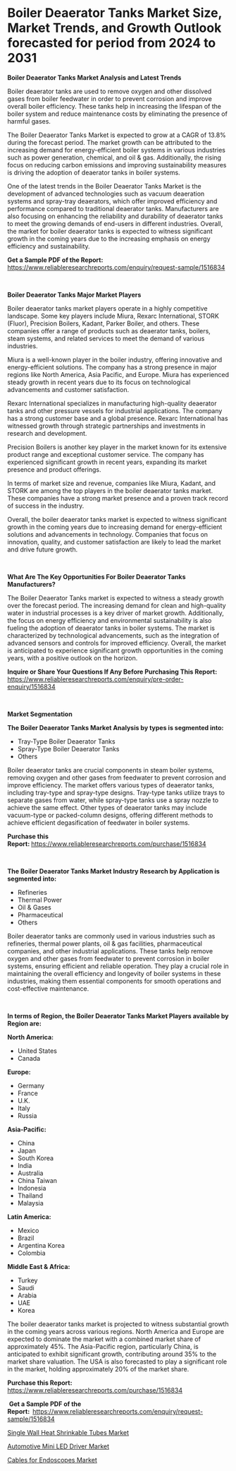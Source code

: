 <p><h1>Boiler Deaerator Tanks Market Size, Market Trends, and Growth Outlook forecasted for period from 2024 to 2031</h1></p><p><strong>Boiler Deaerator Tanks Market Analysis and Latest Trends</strong></p>
<p><p>Boiler deaerator tanks are used to remove oxygen and other dissolved gases from boiler feedwater in order to prevent corrosion and improve overall boiler efficiency. These tanks help in increasing the lifespan of the boiler system and reduce maintenance costs by eliminating the presence of harmful gases.</p><p>The Boiler Deaerator Tanks Market is expected to grow at a CAGR of 13.8% during the forecast period. The market growth can be attributed to the increasing demand for energy-efficient boiler systems in various industries such as power generation, chemical, and oil & gas. Additionally, the rising focus on reducing carbon emissions and improving sustainability measures is driving the adoption of deaerator tanks in boiler systems.</p><p>One of the latest trends in the Boiler Deaerator Tanks Market is the development of advanced technologies such as vacuum deaeration systems and spray-tray deaerators, which offer improved efficiency and performance compared to traditional deaerator tanks. Manufacturers are also focusing on enhancing the reliability and durability of deaerator tanks to meet the growing demands of end-users in different industries. Overall, the market for boiler deaerator tanks is expected to witness significant growth in the coming years due to the increasing emphasis on energy efficiency and sustainability.</p></p>
<p><strong>Get a Sample PDF of the Report:&nbsp;</strong> <a href="https://www.reliableresearchreports.com/enquiry/request-sample/1516834">https://www.reliableresearchreports.com/enquiry/request-sample/1516834</a></p>
<p>&nbsp;</p>
<p><strong>Boiler Deaerator Tanks Major Market Players</strong></p>
<p><p>Boiler deaerator tanks market players operate in a highly competitive landscape. Some key players include Miura, Rexarc International, STORK (Fluor), Precision Boilers, Kadant, Parker Boiler, and others. These companies offer a range of products such as deaerator tanks, boilers, steam systems, and related services to meet the demand of various industries.</p><p>Miura is a well-known player in the boiler industry, offering innovative and energy-efficient solutions. The company has a strong presence in major regions like North America, Asia Pacific, and Europe. Miura has experienced steady growth in recent years due to its focus on technological advancements and customer satisfaction.</p><p>Rexarc International specializes in manufacturing high-quality deaerator tanks and other pressure vessels for industrial applications. The company has a strong customer base and a global presence. Rexarc International has witnessed growth through strategic partnerships and investments in research and development.</p><p>Precision Boilers is another key player in the market known for its extensive product range and exceptional customer service. The company has experienced significant growth in recent years, expanding its market presence and product offerings.</p><p>In terms of market size and revenue, companies like Miura, Kadant, and STORK are among the top players in the boiler deaerator tanks market. These companies have a strong market presence and a proven track record of success in the industry.</p><p>Overall, the boiler deaerator tanks market is expected to witness significant growth in the coming years due to increasing demand for energy-efficient solutions and advancements in technology. Companies that focus on innovation, quality, and customer satisfaction are likely to lead the market and drive future growth.</p></p>
<p>&nbsp;</p>
<p><strong>What Are The Key Opportunities For Boiler Deaerator Tanks Manufacturers?</strong></p>
<p><p>The Boiler Deaerator Tanks market is expected to witness a steady growth over the forecast period. The increasing demand for clean and high-quality water in industrial processes is a key driver of market growth. Additionally, the focus on energy efficiency and environmental sustainability is also fueling the adoption of deaerator tanks in boiler systems. The market is characterized by technological advancements, such as the integration of advanced sensors and controls for improved efficiency. Overall, the market is anticipated to experience significant growth opportunities in the coming years, with a positive outlook on the horizon.</p></p>
<p><strong>Inquire or Share Your Questions If Any Before Purchasing This Report:</strong> <a href="https://www.reliableresearchreports.com/enquiry/pre-order-enquiry/1516834">https://www.reliableresearchreports.com/enquiry/pre-order-enquiry/1516834</a></p>
<p>&nbsp;</p>
<p><strong>Market Segmentation</strong></p>
<p><strong>The Boiler Deaerator Tanks Market Analysis by types is segmented into:</strong></p>
<p><ul><li>Tray-Type Boiler Deaerator Tanks</li><li>Spray-Type Boiler Deaerator Tanks</li><li>Others</li></ul></p>
<p><p>Boiler deaerator tanks are crucial components in steam boiler systems, removing oxygen and other gases from feedwater to prevent corrosion and improve efficiency. The market offers various types of deaerator tanks, including tray-type and spray-type designs. Tray-type tanks utilize trays to separate gases from water, while spray-type tanks use a spray nozzle to achieve the same effect. Other types of deaerator tanks may include vacuum-type or packed-column designs, offering different methods to achieve efficient degasification of feedwater in boiler systems.</p></p>
<p><strong>Purchase this Report:&nbsp;</strong><a href="https://www.reliableresearchreports.com/purchase/1516834">https://www.reliableresearchreports.com/purchase/1516834</a></p>
<p>&nbsp;</p>
<p><strong>The Boiler Deaerator Tanks Market Industry Research by Application is segmented into:</strong></p>
<p><ul><li>Refineries</li><li>Thermal Power</li><li>Oil & Gases</li><li>Pharmaceutical</li><li>Others</li></ul></p>
<p><p>Boiler deaerator tanks are commonly used in various industries such as refineries, thermal power plants, oil & gas facilities, pharmaceutical companies, and other industrial applications. These tanks help remove oxygen and other gases from feedwater to prevent corrosion in boiler systems, ensuring efficient and reliable operation. They play a crucial role in maintaining the overall efficiency and longevity of boiler systems in these industries, making them essential components for smooth operations and cost-effective maintenance.</p></p>
<p>&nbsp;</p>
<p><strong>In terms of Region, the Boiler Deaerator Tanks Market Players available by Region are:</strong></p>
<p>
    <p> <strong> North America: </strong>
        <ul>
            <li>United States</li>
            <li>Canada</li>
        </ul>
        </p> 
    <p> <strong> Europe: </strong>
        <ul>
            <li>Germany</li>
            <li>France</li>
            <li>U.K.</li>
            <li>Italy</li>
            <li>Russia</li>
        </ul>
        </p> 
    <p> <strong> Asia-Pacific: </strong>
        <ul>
            <li>China</li>
            <li>Japan</li>
            <li>South Korea</li>
            <li>India</li>
            <li>Australia</li>
            <li>China Taiwan</li>
            <li>Indonesia</li>
            <li>Thailand</li>
            <li>Malaysia</li>
        </ul>
        </p> 
    <p> <strong> Latin America: </strong>
        <ul>
            <li>Mexico</li>
            <li>Brazil</li>
            <li>Argentina Korea</li>
            <li>Colombia</li>
        </ul>
        </p> 
    <p> <strong> Middle East & Africa: </strong>
        <ul>
            <li>Turkey</li>
            <li>Saudi</li>
            <li>Arabia</li>
            <li>UAE</li>
            <li>Korea</li>
        </ul>
    </p>
    </p>
<p><p>The boiler deaerator tanks market is projected to witness substantial growth in the coming years across various regions. North America and Europe are expected to dominate the market with a combined market share of approximately 45%. The Asia-Pacific region, particularly China, is anticipated to exhibit significant growth, contributing around 35% to the market share valuation. The USA is also forecasted to play a significant role in the market, holding approximately 20% of the market share.</p></p>
<p><strong>Purchase this Report: </strong><a href="https://www.reliableresearchreports.com/purchase/1516834">https://www.reliableresearchreports.com/purchase/1516834</a></p>
<p>&nbsp;<strong>Get a Sample PDF of the Report:&nbsp;&nbsp;</strong><a href="https://www.reliableresearchreports.com/enquiry/request-sample/1516834">https://www.reliableresearchreports.com/enquiry/request-sample/1516834</a></p>
<p><strong></strong></p>
<p><p><a href="https://view.publitas.com/reportprime-1/single-wall-heat-shrinkable-tubes-market-dynamics-2024-2031-also-about-its-market-trends-projections-and-opportunities/">Single Wall Heat Shrinkable Tubes Market</a></p><p><a href="https://view.publitas.com/reportprime-1/automotive-mini-led-driver-market-provides-a-comprehensive-analysis-including-a-macro-overview-of-the-market-as-well-as-micro-details-such-as-market-size-and-competitive-landscape/">Automotive Mini LED Driver Market</a></p><p><a href="https://view.publitas.com/reportprime-1/cables-for-endoscopes-market-size-growing-and-forecasted-for-period-from-2024-2031-and-provides-complete-market-analysis-of-this-market/">Cables for Endoscopes Market</a></p></p>